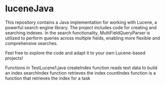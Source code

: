 # luceneJava
This repository contains a Java implementation for working with Lucene, a powerful search engine library. The project includes code for creating and searching indexes. In the search functionality, MultiFieldQueryParser is utilized to perform queries across multiple fields, enabling more flexible and comprehensive searches.

Feel free to explore the code and adapt it to your own Lucene-based projects!

Functions in TestLucene1.java
createIndex function reads text data to build an index
searchIndex function retrieves the index
countIndex function is a function that retrieves the index for a task
